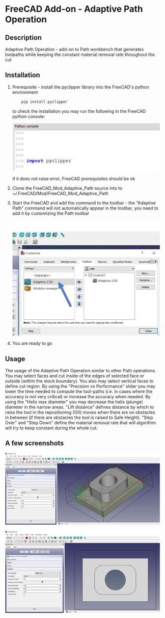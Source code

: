 # FreeCAD Add-on - Adaptive Path Operation

## Description
Adaptive Path Operation - add-on to Path workbench that generates toolpaths while keeping the constant material removal rate throughout the cut

## Installation
1. Prerequisite - install the pyclipper library into the FreeCAD's python environment
    ```bash
        pip install pyclipper
    ````
    to check the installation you may run the following in the FreeCAD python console:

    ![import pyclipper](./Resources/inst1.png)

    if it does not raise error, FreeCAD prerequisites should be ok

2. Clone the FreeCAD_Mod_Adaptive_Path source into to ~/.FreeCAD/Mod/FreeCAD_Mod_Adaptive_Path
3. Start the FreeCAD and add the command to the toolbar - the "Adaptive Path" command will not automatically appear in the toolbar, you need to add it by customizing the Path toolbar

    ![add custom toolbar](./Resources/inst2.png)

4. You are ready to go

## Usage
The usage of the Adaptive Path Operation similar to other Path operations. You may select faces and cut inside of the edges of selected face or outside (within the stock boundary). You also may select vertical faces to define cut region. By using the "Precision vs Performance" slider you may lower the time needed to compute the tool-paths (i.e. in cases where the accuracy is not very critical) or increase the accuracy when needed. By using the "Helix max diameter" you may decrease the helix (plunge) diameter in the narrow areas. "Lift distance" defines distance by which to raise the tool in the repositioning (G0) moves when there are no obstacles in between (if there are obstacles the tool is raised to Safe Height). "Step Over" and "Step Down" define the material removal rate that will algorithm will try to keep constant during the whole cut.

## A few screenshots

  ![ss1](./Resources/example1.png)

  ![ss2](./Resources/example2.png)


